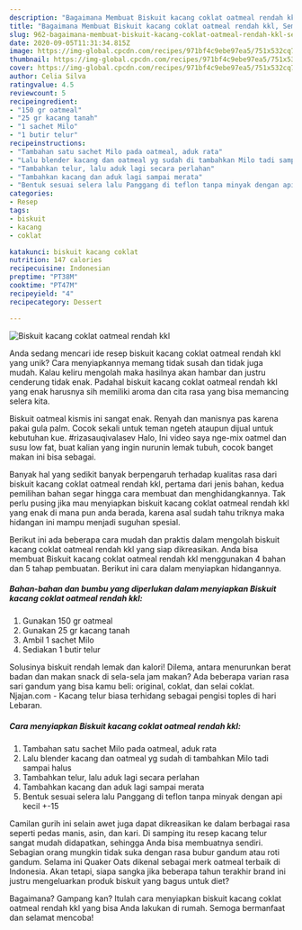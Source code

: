 ```yaml
---
description: "Bagaimana Membuat Biskuit kacang coklat oatmeal rendah kkl, Sempurna"
title: "Bagaimana Membuat Biskuit kacang coklat oatmeal rendah kkl, Sempurna"
slug: 962-bagaimana-membuat-biskuit-kacang-coklat-oatmeal-rendah-kkl-sempurna
date: 2020-09-05T11:31:34.815Z
image: https://img-global.cpcdn.com/recipes/971bf4c9ebe97ea5/751x532cq70/biskuit-kacang-coklat-oatmeal-rendah-kkl-foto-resep-utama.jpg
thumbnail: https://img-global.cpcdn.com/recipes/971bf4c9ebe97ea5/751x532cq70/biskuit-kacang-coklat-oatmeal-rendah-kkl-foto-resep-utama.jpg
cover: https://img-global.cpcdn.com/recipes/971bf4c9ebe97ea5/751x532cq70/biskuit-kacang-coklat-oatmeal-rendah-kkl-foto-resep-utama.jpg
author: Celia Silva
ratingvalue: 4.5
reviewcount: 5
recipeingredient:
- "150 gr oatmeal"
- "25 gr kacang tanah"
- "1 sachet Milo"
- "1 butir telur"
recipeinstructions:
- "Tambahan satu sachet Milo pada oatmeal, aduk rata"
- "Lalu blender kacang dan oatmeal yg sudah di tambahkan Milo tadi sampai halus"
- "Tambahkan telur, lalu aduk lagi secara perlahan"
- "Tambahkan kacang dan aduk lagi sampai merata"
- "Bentuk sesuai selera lalu Panggang di teflon tanpa minyak dengan api kecil +-15"
categories:
- Resep
tags:
- biskuit
- kacang
- coklat

katakunci: biskuit kacang coklat 
nutrition: 147 calories
recipecuisine: Indonesian
preptime: "PT38M"
cooktime: "PT47M"
recipeyield: "4"
recipecategory: Dessert

---
```



![Biskuit kacang coklat oatmeal rendah kkl](https://img-global.cpcdn.com/recipes/971bf4c9ebe97ea5/751x532cq70/biskuit-kacang-coklat-oatmeal-rendah-kkl-foto-resep-utama.jpg)

Anda sedang mencari ide resep biskuit kacang coklat oatmeal rendah kkl yang unik? Cara menyiapkannya memang tidak susah dan tidak juga mudah. Kalau keliru mengolah maka hasilnya akan hambar dan justru cenderung tidak enak. Padahal biskuit kacang coklat oatmeal rendah kkl yang enak harusnya sih memiliki aroma dan cita rasa yang bisa memancing selera kita.

Biskuit oatmeal kismis ini sangat enak. Renyah dan manisnya pas karena pakai gula palm. Cocok sekali untuk teman ngeteh ataupun dijual untuk kebutuhan kue. #rizasauqivalasev Halo, Ini video saya nge-mix oatmel dan susu low fat, buat kalian yang ingin nurunin lemak tubuh, cocok banget makan ini bisa sebagai.

Banyak hal yang sedikit banyak berpengaruh terhadap kualitas rasa dari biskuit kacang coklat oatmeal rendah kkl, pertama dari jenis bahan, kedua pemilihan bahan segar hingga cara membuat dan menghidangkannya. Tak perlu pusing jika mau menyiapkan biskuit kacang coklat oatmeal rendah kkl yang enak di mana pun anda berada, karena asal sudah tahu triknya maka hidangan ini mampu menjadi suguhan spesial.


Berikut ini ada beberapa cara mudah dan praktis dalam mengolah biskuit kacang coklat oatmeal rendah kkl yang siap dikreasikan. Anda bisa membuat Biskuit kacang coklat oatmeal rendah kkl menggunakan 4 bahan dan 5 tahap pembuatan. Berikut ini cara dalam menyiapkan hidangannya.

<!--inarticleads1-->

##### Bahan-bahan dan bumbu yang diperlukan dalam menyiapkan Biskuit kacang coklat oatmeal rendah kkl:

1. Gunakan 150 gr oatmeal
1. Gunakan 25 gr kacang tanah
1. Ambil 1 sachet Milo
1. Sediakan 1 butir telur


Solusinya biskuit rendah lemak dan kalori! Dilema, antara menurunkan berat badan dan makan snack di sela-sela jam makan? Ada beberapa varian rasa sari gandum yang bisa kamu beli: original, coklat, dan selai coklat. Njajan.com - Kacang telur biasa terhidang sebagai pengisi toples di hari Lebaran. 

<!--inarticleads2-->

##### Cara menyiapkan Biskuit kacang coklat oatmeal rendah kkl:

1. Tambahan satu sachet Milo pada oatmeal, aduk rata
1. Lalu blender kacang dan oatmeal yg sudah di tambahkan Milo tadi sampai halus
1. Tambahkan telur, lalu aduk lagi secara perlahan
1. Tambahkan kacang dan aduk lagi sampai merata
1. Bentuk sesuai selera lalu Panggang di teflon tanpa minyak dengan api kecil +-15


Camilan gurih ini selain awet juga dapat dikreasikan ke dalam berbagai rasa seperti pedas manis, asin, dan kari. Di samping itu resep kacang telur sangat mudah didapatkan, sehingga Anda bisa membuatnya sendiri. Sebagian orang mungkin tidak suka dengan rasa bubur gandum atau roti gandum. Selama ini Quaker Oats dikenal sebagai merk oatmeal terbaik di Indonesia. Akan tetapi, siapa sangka jika beberapa tahun terakhir brand ini justru mengeluarkan produk biskuit yang bagus untuk diet? 

Bagaimana? Gampang kan? Itulah cara menyiapkan biskuit kacang coklat oatmeal rendah kkl yang bisa Anda lakukan di rumah. Semoga bermanfaat dan selamat mencoba!
